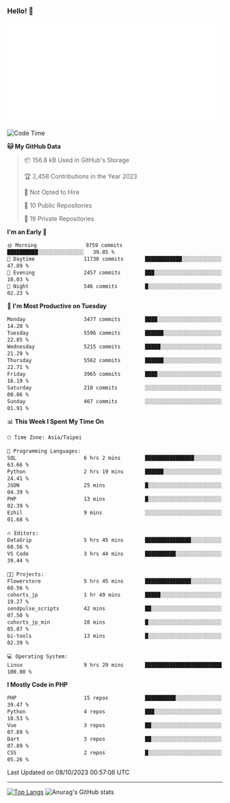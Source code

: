 ### Hello! 👋

![Metrics](/metrics.classic.svg)

<!--START_SECTION:waka-->
![Code Time](http://img.shields.io/badge/Code%20Time-679%20hrs%2054%20mins-blue)

**🐱 My GitHub Data** 

> 📦 156.8 kB Used in GitHub's Storage 
 > 
> 🏆 2,458 Contributions in the Year 2023
 > 
> 🚫 Not Opted to Hire
 > 
> 📜 10 Public Repositories 
 > 
> 🔑 19 Private Repositories 
 > 
**I'm an Early 🐤** 

```text
🌞 Morning                9759 commits        ██████████░░░░░░░░░░░░░░░   39.85 % 
🌆 Daytime                11730 commits       ████████████░░░░░░░░░░░░░   47.89 % 
🌃 Evening                2457 commits        ███░░░░░░░░░░░░░░░░░░░░░░   10.03 % 
🌙 Night                  546 commits         █░░░░░░░░░░░░░░░░░░░░░░░░   02.23 % 
```
📅 **I'm Most Productive on Tuesday** 

```text
Monday                   3477 commits        ████░░░░░░░░░░░░░░░░░░░░░   14.20 % 
Tuesday                  5596 commits        ██████░░░░░░░░░░░░░░░░░░░   22.85 % 
Wednesday                5215 commits        █████░░░░░░░░░░░░░░░░░░░░   21.29 % 
Thursday                 5562 commits        ██████░░░░░░░░░░░░░░░░░░░   22.71 % 
Friday                   3965 commits        ████░░░░░░░░░░░░░░░░░░░░░   16.19 % 
Saturday                 210 commits         ░░░░░░░░░░░░░░░░░░░░░░░░░   00.86 % 
Sunday                   467 commits         ░░░░░░░░░░░░░░░░░░░░░░░░░   01.91 % 
```


📊 **This Week I Spent My Time On** 

```text
🕑︎ Time Zone: Asia/Taipei

💬 Programming Languages: 
SQL                      6 hrs 2 mins        ████████████████░░░░░░░░░   63.66 % 
Python                   2 hrs 19 mins       ██████░░░░░░░░░░░░░░░░░░░   24.41 % 
JSON                     25 mins             █░░░░░░░░░░░░░░░░░░░░░░░░   04.39 % 
PHP                      13 mins             █░░░░░░░░░░░░░░░░░░░░░░░░   02.39 % 
Ezhil                    9 mins              ░░░░░░░░░░░░░░░░░░░░░░░░░   01.68 % 

🔥 Editors: 
DataGrip                 5 hrs 45 mins       ███████████████░░░░░░░░░░   60.56 % 
VS Code                  3 hrs 44 mins       ██████████░░░░░░░░░░░░░░░   39.44 % 

🐱‍💻 Projects: 
Flowerstore              5 hrs 45 mins       ███████████████░░░░░░░░░░   60.56 % 
cohorts_jp               1 hr 49 mins        █████░░░░░░░░░░░░░░░░░░░░   19.27 % 
sendpulse_scripts        42 mins             ██░░░░░░░░░░░░░░░░░░░░░░░   07.50 % 
cohorts_jp_min           28 mins             █░░░░░░░░░░░░░░░░░░░░░░░░   05.07 % 
bi-tools                 13 mins             █░░░░░░░░░░░░░░░░░░░░░░░░   02.39 % 

💻 Operating System: 
Linux                    9 hrs 29 mins       █████████████████████████   100.00 % 
```

**I Mostly Code in PHP** 

```text
PHP                      15 repos            ██████████░░░░░░░░░░░░░░░   39.47 % 
Python                   4 repos             ███░░░░░░░░░░░░░░░░░░░░░░   10.53 % 
Vue                      3 repos             ██░░░░░░░░░░░░░░░░░░░░░░░   07.89 % 
Dart                     3 repos             ██░░░░░░░░░░░░░░░░░░░░░░░   07.89 % 
CSS                      2 repos             █░░░░░░░░░░░░░░░░░░░░░░░░   05.26 % 
```




 Last Updated on 08/10/2023 00:57:06 UTC
<!--END_SECTION:waka-->

<hr>

<span style="display:inline-block">[![Top Langs](https://github-readme-stats.vercel.app/api/top-langs/?username=maureendadap&layout=compact&theme=transparent)](https://github.com/anuraghazra/github-readme-stats)</span>
<span style="display:inline-block">![Anurag's GitHub stats](https://github-readme-stats.vercel.app/api?username=maureendadap&show_icons=true&theme=transparent&count_private=true)</span>

<!--
**MaureenDadap/maureendadap** is a ✨ _special_ ✨ repository because its `README.md` (this file) appears on your GitHub profile.

Here are some ideas to get you started:

- 🔭 I’m currently working on ...
- 🌱 I’m currently learning ...
- 👯 I’m looking to collaborate on ...
- 🤔 I’m looking for help with ...
- 💬 Ask me about ...
- 📫 How to reach me: ...
- 😄 Pronouns: ...
- ⚡ Fun fact: ...
-->
